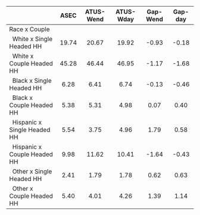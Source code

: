 
|                      |         ASEC |    ATUS-Wend |    ATUS-Wday |     Gap-Wend |      Gap-day |
| -------------------- | :----------: | :----------: | :----------: | :----------: | :----------: |
| Race x Couple        |              |              |              |              |              |
| &nbsp;&nbsp;White x Single Headed HH |        19.74 |        20.67 |        19.92 |        -0.93 |        -0.18 |
| &nbsp;&nbsp;White x Couple Headed HH |        45.28 |        46.44 |        46.95 |        -1.17 |        -1.68 |
| &nbsp;&nbsp;Black x Single Headed HH |         6.28 |         6.41 |         6.74 |        -0.13 |        -0.46 |
| &nbsp;&nbsp;Black x Couple Headed HH |         5.38 |         5.31 |         4.98 |         0.07 |         0.40 |
| &nbsp;&nbsp;Hispanic x Single Headed HH |         5.54 |         3.75 |         4.96 |         1.79 |         0.58 |
| &nbsp;&nbsp;Hispanic x Couple Headed HH |         9.98 |        11.62 |        10.41 |        -1.64 |        -0.43 |
| &nbsp;&nbsp;Other x Single Headed HH |         2.41 |         1.79 |         1.78 |         0.62 |         0.63 |
| &nbsp;&nbsp;Other x Couple Headed HH |         5.40 |         4.01 |         4.26 |         1.39 |         1.14 |

